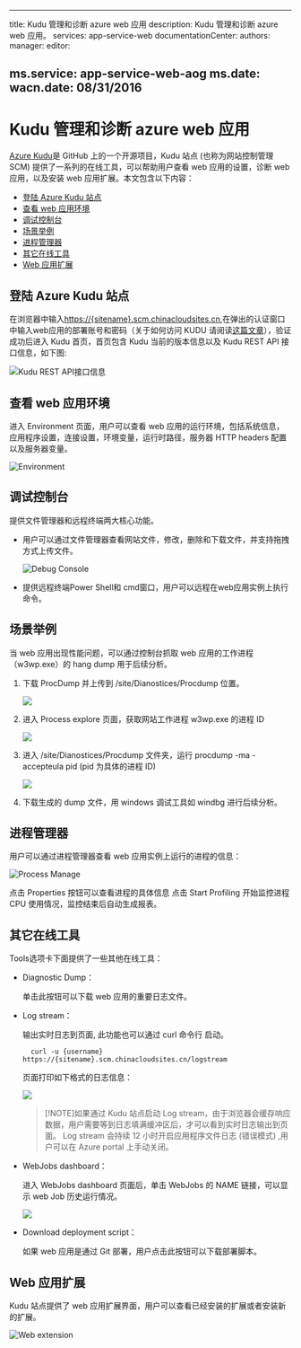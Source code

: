 
---
title: Kudu 管理和诊断 azure web 应用
description: Kudu 管理和诊断 azure web 应用。
services: app-service-web
documentationCenter: 
authors: 
manager: 
editor: 

ms.service: app-service-web-aog
ms.date: 
wacn.date: 08/31/2016
---

# Kudu 管理和诊断 azure web 应用

[Azure Kudu](https://github.com/projectkudu/kudu/wiki/Process-Threads-list-and-minidump-gcdump-diagsession)是 GitHub 上的一个开源项目，Kudu 站点 (也称为网站控制管理 SCM) 提供了一系列的在线工具，可以帮助用户查看 web 应用的设置，诊断 web 应用，以及安装 web 应用扩展。本文包含以下内容：

- [登陆 Azure Kudu 站点](#login)
- [查看 web 应用环境](#env)
- [调试控制台](#console)
- [场景举例](#scenario)
- [进程管理器](#process)
- [其它在线工具](#tool)
- [Web 应用扩展](#ext)

## <a id="login"></a>登陆 Azure Kudu 站点
在浏览器中输入[https://{sitename}.scm.chinacloudsites.cn](),在弹出的认证窗口中输入web应用的部署账号和密码（关于如何访问 KUDU 请阅读[这篇文章](https://github.com/projectkudu/kudu/wiki/Accessing-the-kudu-service)），验证成功后进入 Kudu 首页，首页包含 Kudu 当前的版本信息以及 Kudu REST API 接口信息，如下图:

![Kudu REST API接口信息](./media/aog-web-app-diagnostics-kudu/kudu-rest-api.png)

## <a id="env"></a>查看 web 应用环境

进入 Environment 页面，用户可以查看 web 应用的运行环境，包括系统信息，应用程序设置，连接设置，环境变量，运行时路径，服务器 HTTP headers 配置以及服务器变量。

![Environment](./media/aog-web-app-diagnostics-kudu/environment.png)

## <a id="console"></a>调试控制台

提供文件管理器和远程终端两大核心功能。

* 用户可以通过文件管理器查看网站文件，修改，删除和下载文件，并支持拖拽方式上传文件。

    ![Debug Console](./media/aog-web-app-diagnostics-kudu/debug-console.png)
* 提供远程终端Power Shell和 cmd窗口，用户可以远程在web应用实例上执行命令。

## <a id="scenario"></a>场景举例

当 web 应用出现性能问题，可以通过控制台抓取 web 应用的工作进程（w3wp.exe）的 hang dump 用于后续分析。

1. 下载 ProcDump 并上传到 /site/Dianostices/Procdump 位置。

    ![](./media/aog-web-app-diagnostics-kudu/sence-1.png)

2. 进入 Process explore 页面，获取网站工作进程 w3wp.exe 的进程 ID

    ![](./media/aog-web-app-diagnostics-kudu/sence-2.png)

3. 进入 /site/Dianostices/Procdump 文件夹，运行 procdump -ma -accepteula pid (pid 为具体的进程 ID)

    ![](./media/aog-web-app-diagnostics-kudu/sence-3.png)

4. 下载生成的 dump 文件，用 windows 调试工具如 windbg 进行后续分析。

## <a id="process"></a>进程管理器

用户可以通过进程管理器查看 web 应用实例上运行的进程的信息：

![Process Manage](./media/aog-web-app-diagnostics-kudu/process-manage.png)

点击 Properties 按钮可以查看进程的具体信息
点击 Start Profiling 开始监控进程 CPU 使用情况，监控结束后自动生成报表。

## <a id="tool"></a>其它在线工具
Tools选项卡下面提供了一些其他在线工具：

* Diagnostic Dump：

    单击此按钮可以下载 web 应用的重要日志文件。
* Log stream：
   
    输出实时日志到页面, 此功能也可以通过 curl 命令行 启动。

        curl -u {username} https://{sitename}.scm.chinacloudsites.cn/logstream

    页面打印如下格式的日志信息：

    ![](./media/aog-web-app-diagnostics-kudu/log-stream.png)

    >[!NOTE]如果通过 Kudu 站点启动 Log stream，由于浏览器会缓存响应数据，用户需要等到日志填满缓冲区后，才可以看到实时日志输出到页面。 Log stream 会持续 12 小时开启应用程序文件日志 (错误模式) ,用户可以在 Azure portal 上手动关闭。
    
* WebJobs dashboard： 

    进入 WebJobs dashboard 页面后，单击 WebJobs 的 NAME 链接，可以显示 web Job 历史运行情况。
    
    ![](./media/aog-web-app-diagnostics-kudu/webjobs-deshboard.png)

* Download deployment script：
  
    如果 web 应用是通过 Git 部署，用户点击此按钮可以下载部署脚本。

## <a id="ext"></a>Web 应用扩展

Kudu 站点提供了 web 应用扩展界面，用户可以查看已经安装的扩展或者安装新的扩展。

![Web extension](./media/aog-web-app-diagnostics-kudu/web-extension.png)

